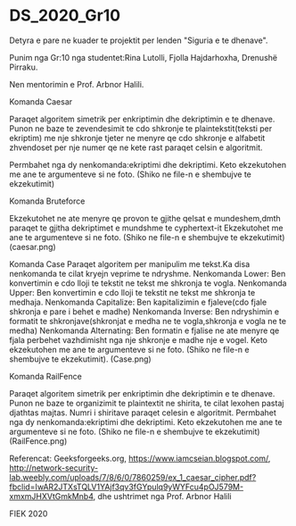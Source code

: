 # DS_2020_Gr10
Detyra e pare ne kuader te projektit per lenden "Siguria e te dhenave".

Punim nga Gr:10 nga studentet:Rina Lutolli,
                              Fjolla Hajdarhoxha,
                              Drenushë Pirraku.

Nen mentorimin e Prof. Arbnor Halili.


Komanda Caesar 

Paraqet algoritem simetrik per enkriptimin dhe dekriptimin e te dhenave.
Punon ne baze te zevendesimit te cdo shkronje te plaintekstit(teksti per ekriptim) me nje shkronje tjeter 
ne menyre qe cdo shkronje e alfabetit zhvendoset per nje numer qe ne kete rast paraqet celsin e algoritmit.

Permbahet nga dy nenkomanda:ekriptimi dhe dekriptimi.
Keto ekzekutohen me ane te argumenteve si ne foto.
(Shiko ne file-n e shembujve te ekzekutimit)

Komanda Bruteforce

Ekzekutohet ne ate menyre qe provon te gjithe qelsat e mundeshem,dmth paraqet te gjitha dekriptimet e mundshme 
te cyphertext-it
Ekzekutohet me ane te argumenteve si ne foto.
(Shiko ne file-n e shembujve te ekzekutimit)
(caesar.png)


Komanda Case 
Paraqet algoritem per manipulim me tekst.Ka disa nenkomanda te cilat kryejn veprime te ndryshme.
Nenkomanda Lower:
Ben konvertimin e cdo lloji te tekstit ne tekst me shkronja te vogla.
Nenkomanda Upper:
Ben konvertimin e cdo lloji te tekstit ne tekst me shkronja te medhaja.
Nenkomanda Capitalize:
Ben kapitalizimin e fjaleve(cdo fjale shkronja e pare i behet e madhe)
Nenkomanda Inverse:
Ben ndryshimin e formatit te shkronjave(shkronjat e medha ne te vogla,shkronja e vogla ne te medha)
Nenkomanda Alternating:
Ben formatin e fjalise ne ate menyre qe fjala perbehet vazhdimisht nga nje shkronje e madhe nje e vogel.
Keto ekzekutohen me ane te argumenteve si ne foto.
(Shiko ne file-n e shembujve te ekzekutimit).
(Case.png)

Komanda RailFence 

Paraqet algoritem simetrik per enkriptimin dhe dekriptimin e te dhenave.
Punon ne baze te organizimit te plaintextit ne shirita, te cilat lexohen pastaj djathtas majtas.
Numri i shiritave paraqet celesin e algoritmit.
Permbahet nga dy nenkomanda:ekriptimi dhe dekriptimi.
Keto ekzekutohen me ane te argumenteve si ne foto.
(Shiko ne file-n e shembujve te ekzekutimit)
(RailFence.png)

Referencat:
Geeksforgeeks.org, https://www.iamcseian.blogspot.com/,
http://network-security-lab.weebly.com/uploads/7/8/6/0/7860259/ex_1_caesar_cipher.pdf?fbclid=IwAR2JTXsTQLV1YAjf3qv3fGYpulq9yWYFcu4pOJ579M-xmxmJHXVtGmkMnb4, dhe ushtrimet nga Prof. Arbnor Halili

FIEK 2020
